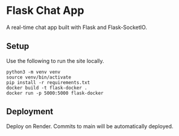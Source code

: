 # Flask Chat App
A real-time chat app built with Flask and Flask-SocketIO.

## Setup
Use the following to run the site locally.
```
python3 -m venv venv
source venv/bin/activate
pip install -r requirements.txt
docker build -t flask-docker .
docker run -p 5000:5000 flask-docker
```

## Deployment
Deploy on Render. Commits to main will be automatically deployed.
